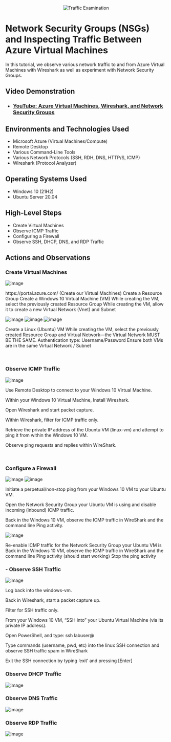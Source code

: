 <p align="center">
<img src="https://i.imgur.com/Ua7udoS.png" alt="Traffic Examination"/>
</p>

<h1>Network Security Groups (NSGs) and Inspecting Traffic Between Azure Virtual Machines</h1>
In this tutorial, we observe various network traffic to and from Azure Virtual Machines with Wireshark as well as experiment with Network Security Groups. <br />


<h2>Video Demonstration</h2>

- ### [YouTube: Azure Virtual Machines, Wireshark, and Network Security Groups](https://www.youtube.com)

<h2>Environments and Technologies Used</h2>

- Microsoft Azure (Virtual Machines/Compute)
- Remote Desktop
- Various Command-Line Tools
- Various Network Protocols (SSH, RDH, DNS, HTTP/S, ICMP)
- Wireshark (Protocol Analyzer)

<h2>Operating Systems Used </h2>

- Windows 10 (21H2)
- Ubuntu Server 20.04

<h2>High-Level Steps</h2>

- Create Virtual Machines
- Observe ICMP Traffic
- Configuring a Firewall
- Observe SSH, DHCP, DNS, and RDP Traffic

<h2>Actions and Observations</h2>

<h3>Create Virtual Machines</h3>

![image](https://github.com/user-attachments/assets/d6287013-d59a-47b5-9a9e-b18f2bf93710)
 
<p>
https://portal.azure.com/
(Create our Virtual Machines)
Create a Resource Group
Create a Windows 10 Virtual Machine (VM)
While creating the VM, select the previously created Resource Group
While creating the VM, allow it to create a new Virtual Network (Vnet) and Subnet
</p>

![image](https://github.com/user-attachments/assets/a894a7fd-da40-402f-a648-0d1cf90af8f0)
![image](https://github.com/user-attachments/assets/5eb2450f-fbf8-4230-ada5-03421015c768)
![image](https://github.com/user-attachments/assets/15ff4751-9af5-4613-8a75-2e3c69e82488)

<p>
Create a Linux (Ubuntu) VM
While creating the VM, select the previously created Resource Group and Virtual Network—the Virtual Network MUST BE THE SAME.
Authentication type: Username/Password
Ensure both VMs are in the same Virtual Network / Subnet

</p>
<br />

<h3>Observe ICMP Traffic</h3>

![image](https://github.com/user-attachments/assets/3fa21bdc-f398-4f08-befd-01948e59d675)

<p>
Use Remote Desktop to connect to your Windows 10 Virtual Machine.
 
Within your Windows 10 Virtual Machine, Install Wireshark.

Open Wireshark and start packet capture.

Within Wireshark, filter for ICMP traffic only.

Retrieve the private IP address of the Ubuntu VM (linux-vm) and attempt to ping it from within the Windows 10 VM.

Observe ping requests and replies within WireShark.

</p>
<br />
<h3> Configure a Firewall</h3>

![image](https://github.com/user-attachments/assets/1875ddc5-da30-4581-ac5c-68f1fa806f9c)
![image](https://github.com/user-attachments/assets/4ac13b13-6e33-4ab2-86f3-630d1ca4ddae)

<p>
Initiate a perpetual/non-stop ping from your Windows 10 VM to your Ubuntu VM.
 
Open the Network Security Group your Ubuntu VM is using and disable incoming (inbound) ICMP traffic.

Back in the Windows 10 VM, observe the ICMP traffic in WireShark and the command line Ping activity.
</p>

![image](https://github.com/user-attachments/assets/1ab98f1a-10a6-4a53-9fa5-10e7e75ed056)
<p>
Re-enable ICMP traffic for the Network Security Group your Ubuntu VM is
Back in the Windows 10 VM, observe the ICMP traffic in WireShark and the command line Ping activity (should start working)
Stop the ping activity

</p>
<h3>- Observe SSH Traffic</h3>

![image](https://github.com/user-attachments/assets/c871a575-805e-4dd3-b6a4-86ab5b0fac37)

<p>
Log back into the windows-vm.
 
Back in Wireshark, start a packet capture up.

Filter for SSH traffic only.

From your Windows 10 VM, “SSH into” your Ubuntu Virtual Machine (via its private IP address).

Open PowerShell, and type: ssh labuser@<private IP address>

Type commands (username, pwd, etc) into the linux SSH connection and observe SSH traffic spam in WireShark

Exit the SSH connection by typing ‘exit’ and pressing [Enter]
</p>
<h3>Observe DHCP Traffic</h3>

![image](https://github.com/user-attachments/assets/43a06106-68ee-4b89-b0e0-c96a192f33ab)

<h3>Observe DNS Traffic</h3>

![image](https://github.com/user-attachments/assets/49da3135-4e1f-49c0-a63b-671ed14fedda)

<h3>Observe RDP Traffic</h3>

![image](https://github.com/user-attachments/assets/ec40406a-4450-4d57-9170-45451a5a080b)

<br />
